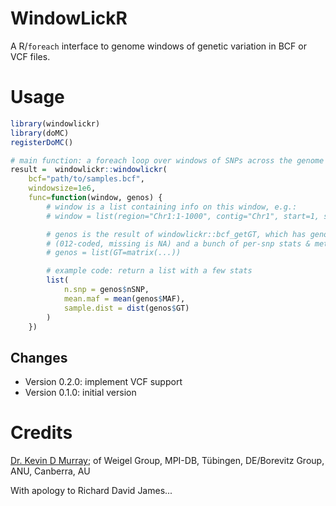 # WindowLickR

A R/`foreach` interface to genome windows of genetic variation in BCF or VCF files.

# Usage

```R
library(windowlickr)
library(doMC)
registerDoMC()

# main function: a foreach loop over windows of SNPs across the genome
result =  windowlickr::windowlickr(
    bcf="path/to/samples.bcf",
    windowsize=1e6,
    func=function(window, genos) {
        # window is a list containing info on this window, e.g.:
        # window = list(region="Chr1:1-1000", contig="Chr1", start=1, stop=1000)

        # genos is the result of windowlickr::bcf_getGT, which has genotypes
        # (012-coded, missing is NA) and a bunch of per-snp stats & metadata.
        # genos = list(GT=matrix(...))

        # example code: return a list with a few stats
        list(
            n.snp = genos$nSNP,
            mean.maf = mean(genos$MAF),
            sample.dist = dist(genos$GT)
        )
    })
```

## Changes

- Version 0.2.0: implement VCF support
- Version 0.1.0: initial version


# Credits

[Dr. Kevin D Murray](https://kdmurray.id.au); of Weigel Group, MPI-DB, Tübingen, DE/Borevitz Group, ANU, Canberra, AU

With apology to Richard David James...

